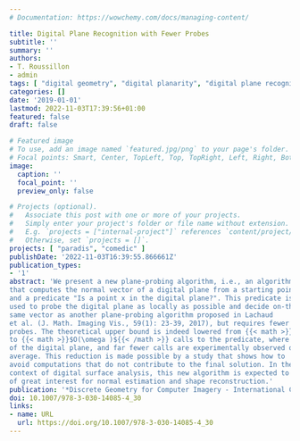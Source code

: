 ```yaml
---
# Documentation: https://wowchemy.com/docs/managing-content/

title: Digital Plane Recognition with Fewer Probes
subtitle: ''
summary: ''
authors:
- T. Roussillon
- admin
tags: [ "digital geometry", "digital planarity", "digital plane recognition", "normal vector estimation", "plane probing", "discrete geometric estimator", "parameter-free estimator"]
categories: []
date: '2019-01-01'
lastmod: 2022-11-03T17:39:56+01:00
featured: false
draft: false

# Featured image
# To use, add an image named `featured.jpg/png` to your page's folder.
# Focal points: Smart, Center, TopLeft, Top, TopRight, Left, Right, BottomLeft, Bottom, BottomRight.
image:
  caption: ''
  focal_point: ''
  preview_only: false

# Projects (optional).
#   Associate this post with one or more of your projects.
#   Simply enter your project's folder or file name without extension.
#   E.g. `projects = ["internal-project"]` references `content/project/deep-learning/index.md`.
#   Otherwise, set `projects = []`.
projects: [ "paradis", "comedic" ]
publishDate: '2022-11-03T16:39:55.866661Z'
publication_types:
- '1'
abstract: 'We present a new plane-probing algorithm, i.e., an algorithm
that computes the normal vector of a digital plane from a starting point
and a predicate "Is a point x in the digital plane?". This predicate is
used to probe the digital plane as locally as possible and decide on-the-fly the next points to consider. We show that this algorithm returns the
same vector as another plane-probing algorithm proposed in Lachaud
et al. (J. Math. Imaging Vis., 59(1): 23-39, 2017), but requires fewer
probes. The theoretical upper bound is indeed lowered from {{< math >}}$O(\omega \log \omega)${{< /math >}}
to {{< math >}}$O(\omega )${{< /math >}} calls to the predicate, where {{< math >}}$\omega ${{< /math >}} is the arithmetical thickness
of the digital plane, and far fewer calls are experimentally observed on
average. This reduction is made possible by a study that shows how to
avoid computations that do not contribute to the final solution. In the
context of digital surface analysis, this new algorithm is expected to be
of great interest for normal estimation and shape reconstruction.'
publication: '*Discrete Geometry for Computer Imagery - International Conference, DGCI 2019, Paris, France, March 25-29, 2019, Proceedings*'
doi: 10.1007/978-3-030-14085-4_30
links:
- name: URL
  url: https://doi.org/10.1007/978-3-030-14085-4_30
---
```

